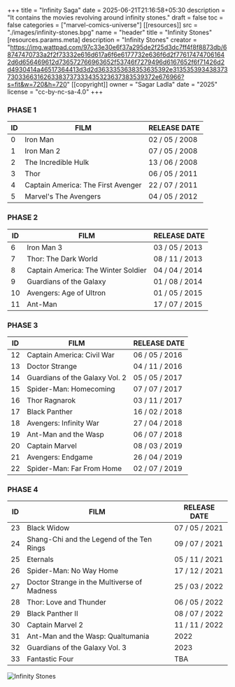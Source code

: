 +++
title = "Infinity Saga"
date = 2025-06-21T21:16:58+05:30
description = "It contains the movies revolving around infinity stones."
draft = false
toc = false
categories = ["marvel-comics-universe"]
[[resources]]
  src = "./images/infinity-stones.bpg"
  name = "header"
  title = "Infinity Stones"
  [resources.params.meta]
    description = "Infinity Stones"
    creator = "https://img.wattpad.com/97c33e30e6f37a295de2f25d3dc7ff4f8f8873db/68747470733a2f2f73332e616d617a6f6e6177732e636f6d2f776174747061642d6d656469612d736572766963652f53746f7279496d6167652f6f71426d2d4930414a46517364413d3d2d3633353638353635392e3135353934383737303366316263383737333435323637383539372e676966?s=fit&w=720&h=720"
[[copyright]]
  owner = "Sagar Ladla"
  date = "2025"
  license = "cc-by-nc-sa-4.0"
+++

### PHASE 1
ID | FILM                                | RELEASE DATE  
---|-------------------------------------|---------------
0  | Iron Man                            | 02 / 05 / 2008
1  | Iron Man 2                          | 07 / 05 / 2008
2  | The Incredible Hulk                 | 13 / 06 / 2008
3  | Thor                                | 06 / 05 / 2011
4  | Captain America: The First Avenger  | 22 / 07 / 2011
5  | Marvel's The Avengers               | 04 / 05 / 2012

### PHASE 2
ID | FILM                                | RELEASE DATE  
---|-------------------------------------|---------------
6  | Iron Man 3                          | 03 / 05 / 2013
7  | Thor: The Dark World                | 08 / 11 / 2013
8  | Captain America: The Winter Soldier | 04 / 04 / 2014
9  | Guardians of the Galaxy             | 01 / 08 / 2014
10 | Avengers: Age of Ultron             | 01 / 05 / 2015
11 | Ant-Man                             | 17 / 07 / 2015

### PHASE 3
ID | FILM                                | RELEASE DATE  
---|-------------------------------------|---------------
12 | Captain America: Civil War          | 06 / 05 / 2016
13 | Doctor Strange                      | 04 / 11 / 2016
14 | Guardians of the Galaxy Vol. 2      | 05 / 05 / 2017
15 | Spider-Man: Homecoming              | 07 / 07 / 2017
16 | Thor Ragnarok                       | 03 / 11 / 2017
17 | Black Panther                       | 16 / 02 / 2018
18 | Avengers: Infinity War              | 27 / 04 / 2018
19 | Ant-Man and the Wasp                | 06 / 07 / 2018
20 | Captain Marvel                      | 08 / 03 / 2019
21 | Avengers: Endgame                   | 26 / 04 / 2019
22 | Spider-Man: Far From Home           | 02 / 07 / 2019

### PHASE 4
ID | FILM                                        | RELEASE DATE  
---|---------------------------------------------|---------------
23 | Black Widow                                 | 07 / 05 / 2021
24 | Shang-Chi and the Legend of the Ten Rings   | 09 / 07 / 2021
25 | Eternals                                    | 05 / 11 / 2021
26 | Spider-Man: No Way Home                     | 17 / 12 / 2021
27 | Doctor Strange in the Multiverse of Madness | 25 / 03 / 2022
28 | Thor: Love and Thunder                      | 06 / 05 / 2022
29 | Black Panther II                            | 08 / 07 / 2022
30 | Captain Marvel 2                            | 11 / 11 / 2022
31 | Ant-Man and the Wasp: Qualtumania           | 2022
32 | Guardians of the Galaxy Vol. 3              | 2023
33 | Fantastic Four                              | TBA



![Infinity Stones](./images/infinity-stones.bpg)
<!-- <img
  data-sizes="auto"
  data-src="./images/infinity-stones.gif"
  data-srcset="./images/infinity-stones.gif ./images/infinity-stones.gif"
  class="lazyload" /> -->
